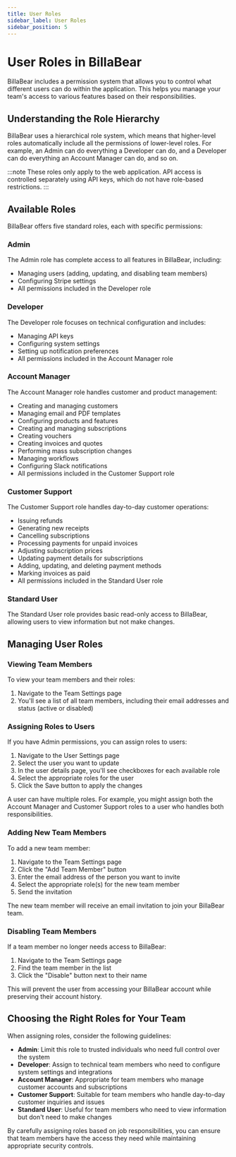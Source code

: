 ```yaml
---
title: User Roles
sidebar_label: User Roles
sidebar_position: 5
---
```


# User Roles in BillaBear

BillaBear includes a permission system that allows you to control what different users can do within the application. This helps you manage your team's access to various features based on their responsibilities.

## Understanding the Role Hierarchy

BillaBear uses a hierarchical role system, which means that higher-level roles automatically include all the permissions of lower-level roles. For example, an Admin can do everything a Developer can do, and a Developer can do everything an Account Manager can do, and so on.

:::note
These roles only apply to the web application. API access is controlled separately using API keys, which do not have role-based restrictions.
:::

## Available Roles

BillaBear offers five standard roles, each with specific permissions:

### Admin

The Admin role has complete access to all features in BillaBear, including:

- Managing users (adding, updating, and disabling team members)
- Configuring Stripe settings
- All permissions included in the Developer role

### Developer

The Developer role focuses on technical configuration and includes:

- Managing API keys
- Configuring system settings
- Setting up notification preferences
- All permissions included in the Account Manager role

### Account Manager

The Account Manager role handles customer and product management:

- Creating and managing customers
- Managing email and PDF templates
- Configuring products and features
- Creating and managing subscriptions
- Creating vouchers
- Creating invoices and quotes
- Performing mass subscription changes
- Managing workflows
- Configuring Slack notifications
- All permissions included in the Customer Support role

### Customer Support

The Customer Support role handles day-to-day customer operations:

- Issuing refunds
- Generating new receipts
- Cancelling subscriptions
- Processing payments for unpaid invoices
- Adjusting subscription prices
- Updating payment details for subscriptions
- Adding, updating, and deleting payment methods
- Marking invoices as paid
- All permissions included in the Standard User role

### Standard User

The Standard User role provides basic read-only access to BillaBear, allowing users to view information but not make changes.

## Managing User Roles

### Viewing Team Members

To view your team members and their roles:

1. Navigate to the Team Settings page
2. You'll see a list of all team members, including their email addresses and status (active or disabled)

### Assigning Roles to Users

If you have Admin permissions, you can assign roles to users:

1. Navigate to the User Settings page
2. Select the user you want to update
3. In the user details page, you'll see checkboxes for each available role
4. Select the appropriate roles for the user
5. Click the Save button to apply the changes

A user can have multiple roles. For example, you might assign both the Account Manager and Customer Support roles to a user who handles both responsibilities.

### Adding New Team Members

To add a new team member:

1. Navigate to the Team Settings page
2. Click the "Add Team Member" button
3. Enter the email address of the person you want to invite
4. Select the appropriate role(s) for the new team member
5. Send the invitation

The new team member will receive an email invitation to join your BillaBear team.

### Disabling Team Members

If a team member no longer needs access to BillaBear:

1. Navigate to the Team Settings page
2. Find the team member in the list
3. Click the "Disable" button next to their name

This will prevent the user from accessing your BillaBear account while preserving their account history.

## Choosing the Right Roles for Your Team

When assigning roles, consider the following guidelines:

- **Admin**: Limit this role to trusted individuals who need full control over the system
- **Developer**: Assign to technical team members who need to configure system settings and integrations
- **Account Manager**: Appropriate for team members who manage customer accounts and subscriptions
- **Customer Support**: Suitable for team members who handle day-to-day customer inquiries and issues
- **Standard User**: Useful for team members who need to view information but don't need to make changes

By carefully assigning roles based on job responsibilities, you can ensure that team members have the access they need while maintaining appropriate security controls.